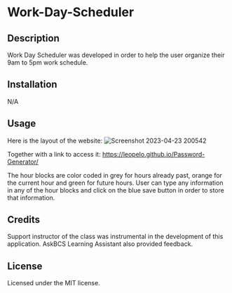 # Work-Day-Scheduler
## Description
Work Day Scheduler was developed in order to help the user organize their 9am to 5pm work schedule.

## Installation

N/A

## Usage

Here is the layout of the website:
![Screenshot 2023-04-23 200542](https://user-images.githubusercontent.com/127148387/233874059-fa4f33e6-07c3-4717-bc7d-1b2739d2b349.png)

Together with a link to access it: https://leopelo.github.io/Password-Generator/

The hour blocks are color coded in grey for hours already past, orange for the current hour and green for future hours. User can type any information in any of the hour blocks and click on the blue save button in order to store that information.
## Credits
Support instructor of the class was instrumental in the development of this application. AskBCS Learning Assistant also provided feedback.

## License

Licensed under the MIT license.
